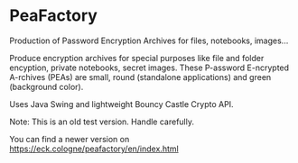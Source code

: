 # PeaFactory
Production of Password Encryption Archives for files, notebooks, images...

Produce encryption archives for special purposes like file and folder encyption, private notebooks, secret images. 
These P-assword E-ncrypted A-rchives (PEAs) are small, round (standalone applications) and green (background color). 

Uses Java Swing and lightweight Bouncy Castle Crypto API. 

Note: This is an old test version. Handle carefully. 

You can find a newer version on https://eck.cologne/peafactory/en/index.html

